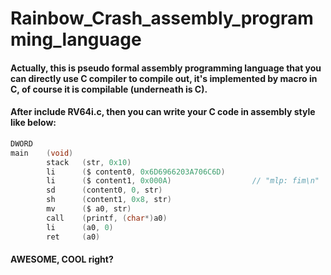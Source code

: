 # Rainbow_Crash_assembly_programming_language
#### Actually, this is pseudo formal assembly programming language that you can directly use C compiler to compile out, it's implemented by macro in C, of course it is compilable (underneath is C).
#### After include RV64i.c, then you can write your C code in assembly style like below:

```c
DWORD
main    (void)
        stack   (str, 0x10)
        li      ($ content0, 0x6D6966203A706C6D)
        li      ($ content1, 0x000A)                  // "mlp: fim\n"
        sd      (content0, 0, str)
        sh      (content1, 0x8, str)
        mv      ($ a0, str)
        call    (printf, (char*)a0)
        li      (a0, 0)
        ret     (a0)
```
#### AWESOME, COOL right?
